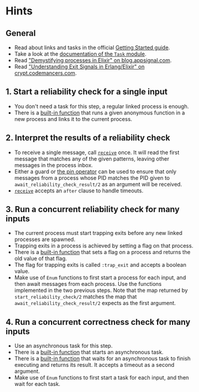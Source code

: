 # Hints

## General

- Read about links and tasks in the official [Getting Started guide][getting-started-links].
- Take a look at the [documentation of the `Task` module][task].
- Read ["Demystifying processes in Elixir" on blog.appsignal.com][appsignal-processes].
- Read ["Understanding Exit Signals in Erlang/Elixir" on crypt.codemancers.com][codemancers-exit-signals].

## 1. Start a reliability check for a single input

- You don't need a task for this step, a regular linked process is enough.
- There is a [built-in function][spawn-link] that runs a given anonymous function in a new process and links it to the current process.

## 2. Interpret the results of a reliability check

- To receive a single message, call [`receive`][receive] once. It will read the first message that matches any of the given patterns, leaving other messages in the process inbox.
- Either a guard or [the pin operator][pin-operator] can be used to ensure that only messages from a process whose PID matches the PID given to `await_reliability_check_result/2` as an argument will be received.
- [`receive`][receive] accepts an `after` clause to handle timeouts.

## 3. Run a concurrent reliability check for many inputs

- The current process must start trapping exits before any new linked processes are spawned.
- Trapping exits in a process is achieved by setting a flag on that process.
- There is a [built-in function][process-flag] that sets a flag on a process and returns the old value of that flag.
- The flag for trapping exits is called `:trap_exit` and accepts a boolean value.
- Make use of `Enum` functions to first start a process for each input, and then await messages from each process. Use the functions implemented in the two previous steps. Note that the map returned by `start_reliability_check/2` matches the map that `await_reliability_check_result/2` expects as the first argument.

## 4. Run a concurrent correctness check for many inputs

- Use an asynchronous task for this step.
- There is a [built-in function][task-async] that starts an asynchronous task.
- There is a [built-in function][task-await] that waits for an asynchronous task to finish executing and returns its result. It accepts a timeout as a second argument.
- Make use of `Enum` functions to first start a task for each input, and then wait for each task.

[spawn-link]: https://hexdocs.pm/elixir/Kernel.html#spawn_link/1
[pin-operator]: https://hexdocs.pm/elixir/Kernel.SpecialForms.html#%5E/1
[receive]: https://hexdocs.pm/elixir/Kernel.SpecialForms.html#receive/1
[process-flag]: https://hexdocs.pm/elixir/Process.html#flag/2
[task-async]: https://hexdocs.pm/elixir/Task.html#async/1
[task-await]: https://hexdocs.pm/elixir/Task.html#await/2
[task]: https://hexdocs.pm/elixir/Task.html
[appsignal-processes]: https://blog.appsignal.com/2017/05/18/elixir-alchemy-demystifying-processes-in-elixir.html
[getting-started-links]: https://elixir-lang.org/getting-started/processes.html#links
[codemancers-exit-signals]: https://crypt.codemancers.com/posts/2016-01-24-understanding-exit-signals-in-erlang-slash-elixir/